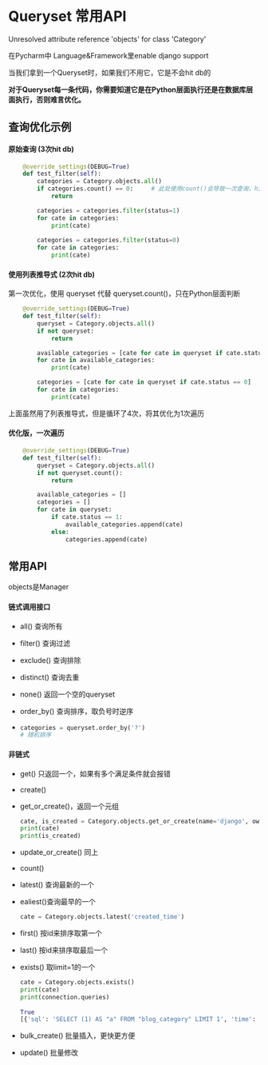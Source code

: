 # Queryset 常用API



Unresolved attribute reference 'objects' for class 'Category'

在Pycharm中 Language&Framework里enable django support



当我们拿到一个Queryset时，如果我们不用它，它是不会hit db的

**对于Queryset每一条代码，你需要知道它是在Python层面执行还是在数据库层面执行，否则难言优化。**



## 查询优化示例



#### 原始查询		(3次hit db)

```python
    @override_settings(DEBUG=True)
    def test_filter(self):
        categories = Category.objects.all()
        if categories.count() == 0:		# 此处使用count()会导致一次查询，hit db
            return

        categories = categories.filter(status=1)
        for cate in categories:
            print(cate)
            
        categories = categories.filter(status=0)
        for cate in categories:
            print(cate)
```





#### 使用列表推导式	(2次hit db)

第一次优化，使用 queryset 代替 queryset.count()，只在Python层面判断

```python
    @override_settings(DEBUG=True)
    def test_filter(self):
        queryset = Category.objects.all()
        if not queryset:
            return

        available_categories = [cate for cate in queryset if cate.status == 1]
        for cate in available_categories:
            print(cate)

        categories = [cate for cate in queryset if cate.status == 0]
        for cate in categories:
            print(cate)
```

上面虽然用了列表推导式，但是循环了4次，将其优化为1次遍历 



#### 优化版，一次遍历

```python
    @override_settings(DEBUG=True)
    def test_filter(self):
        queryset = Category.objects.all()
        if not queryset.count():
            return

        available_categories = []
        categories = []
        for cate in queryset:
            if cate.status == 1:
                available_categories.append(cate)
            else:
                categories.append(cate)
```





## 常用API

objects是Manager

#### 链式调用接口

- all()	查询所有

- filter()  查询过滤

- exclude()  查询排除

- distinct() 查询去重

- none() 返回一个空的queryset

- order_by() 查询排序，取负号时逆序

- ```python
  categories = queryset.order_by('?')
  # 随机排序
  ```

#### 非链式

- get() 只返回一个，如果有多个满足条件就会报错

- create()

- get_or_create()，返回一个元组

  ```python
  cate, is_created = Category.objects.get_or_create(name='django', owner=self.user)
  print(cate)
  print(is_created)
  ```

- update_or_create() 同上

- count()

- latest() 查询最新的一个

- ealiest()查询最早的一个

  ```python
  cate = Category.objects.latest('created_time')
  ```

- first() 按id来排序取第一个

- last() 按id来排序取最后一个

- exists() 取limit=1的一个

  ```python
  cate = Category.objects.exists()
  print(cate)
  print(connection.queries)
          
  True
  [{'sql': 'SELECT (1) AS "a" FROM "blog_category" LIMIT 1', 'time': '0.000'}]
  ```

- bulk_create() 批量插入，更快更方便

- update() 批量修改